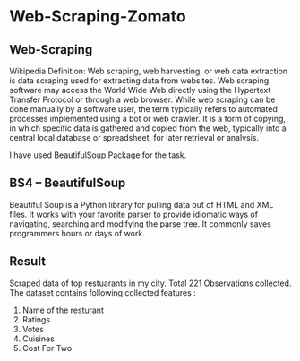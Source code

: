 # Web-Scraping-Zomato

## Web-Scraping 
Wikipedia Definition: Web scraping, web harvesting, or web data extraction is data scraping used for extracting data from websites. Web scraping software may access the World Wide Web directly using the Hypertext Transfer Protocol or through a web browser. While web scraping can be done manually by a software user, the term typically refers to automated processes implemented using a bot or web crawler. It is a form of copying, in which specific data is gathered and copied from the web, typically into a central local database or spreadsheet, for later retrieval or analysis.

I have used BeautifulSoup Package for the task.
## BS4 – BeautifulSoup
Beautiful Soup is a Python library for pulling data out of HTML and XML files. It works with your favorite parser to provide idiomatic ways of navigating, searching and modifying the parse tree. It commonly saves programmers hours or days of work.

## Result
Scraped data of top restuarants in my city. Total 221 Observations collected.
The dataset contains following collected features : 
1. Name of the resturant
2. Ratings
3. Votes
4. Cuisines
5. Cost For Two

